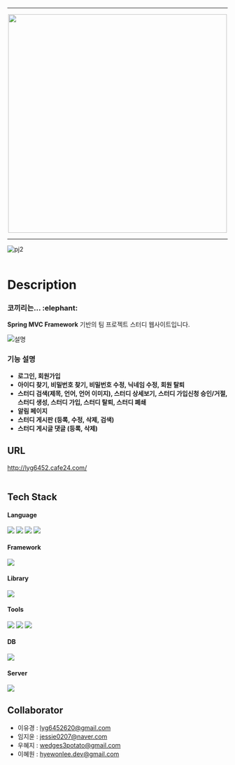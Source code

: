 <hr>
<p align="center"><img src="https://user-images.githubusercontent.com/60072190/155837787-42f61cf3-7268-4003-9317-aa742dbfacd6.PNG" width="500"/></p>
<hr>

![pj2](https://user-images.githubusercontent.com/97337582/153750786-817ec10f-902c-480f-b412-b388a2601643.png)<br><br>

# Description
<h3> 코끼리는... :elephant: </h3> 
<strong>Spring MVC Framework</strong> 기반의 팀 프로젝트 스터디 웹사이트입니다.<br>

![설명](https://user-images.githubusercontent.com/60072190/155837749-b6c9cf7d-a4b8-42e7-8938-c14a0bdbd16e.PNG)<br>

### 기능 설명
- <strong> 로그인, 회원가입</strong><br>
- <strong> 아이디 찾기, 비밀번호 찾기, 비밀번호 수정, 닉네임 수정, 회원 탈퇴</strong><br>
- <strong> 스터디 검색(제목, 언어, 언어 이미지), 스터디 상세보기, 스터디 가입신청 승인/거절, 스터디 생성, 스터디 가입, 스터디 탈퇴, 스터디 폐쇄</strong><br>
- <strong> 알림 페이지</strong><br>
- <strong> 스터디 게시판 (등록, 수정, 삭제, 검색)</strong><br>
- <strong> 스터디 게시글 댓글 (등록, 삭제)</strong><br>


## URL
http://lyg6452.cafe24.com/
<br><br>

## Tech Stack
<h4> Language </h4>
<p>
<img src="https://img.shields.io/badge/HTML5-E34F26?style=flat-square&logo=HTML5&logoColor=white"/>
<img src="https://img.shields.io/badge/JavaScript-F7DF1E?style=flat-square&logo=JavaScript&logoColor=white"/>
<img src="https://img.shields.io/badge/CSS3-1572B6?style=flat-square&logo=CSS3&logoColor=white"/>
<img src="https://img.shields.io/badge/Java-007396?style=flat-square&logo=Java&logoColor=white"/>
</p>

<h4> Framework </h4> 
<p>
<img src="https://img.shields.io/badge/Spring-6DB33F?style=flat-square&logo=Spring&logoColor=white"/>
</p>

<h4> Library </h4> 
<p>
<img src="https://img.shields.io/badge/jQuery-0769AD?style=flat-square&logo=jQuery&logoColor=white"/>
</p>

<h4> Tools </h4> 
<p>
<img src="https://img.shields.io/badge/Eclipse-2C2255?style=flat-square&logo=Eclipse IDE&logoColor=white"/>
<img src="https://img.shields.io/badge/Bootstrap-7952B3?style=flat-square&logo=Bootstrap&logoColor=white"/>
<img src="https://img.shields.io/badge/Maven-C71A36?style=flat-square&logo=Apache Maven&logoColor=white"/>
</p>

<h4> DB </h4> 
<p>
<img src="https://img.shields.io/badge/Oracle-F80000?style=flat-square&logo=Oracle&logoColor=white"/>
</p>

<h4> Server </h4>
<p>
<img src="https://img.shields.io/badge/Apache Tomcat-F8DC75?style=flat-square&logo=Apache Tomcat&logoColor=black"/>
</p>

## Collaborator
- 이유경 : lyg6452620@gmail.com<br>
- 임지윤 : jessie0207@naver.com<br>
- 우혜지 : wedges3potato@gmail.com<br>
- 이혜원 : hyewonlee.dev@gmail.com
